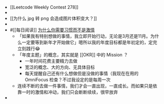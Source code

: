 - [[Leetcode Weekly Contest 278]]
-
- [[为什么 jpg 转 png 会造成图片体积变大？]]
-
- #[[每日阅读]] [为什么你需要习惯而不是激情](http://xiao.do/issues/079-1000344)
	- 「如果我有特别想做的事情，我立即开始行动，无论是3月还是11月。为什么一定要等到新年才开始做它」嗯所以我的年度目标都是年初定的，定完立刻践行😂
	- 「年度主题」的概念，其实就是 [[OKR]] 中的 Mission ？
		- 一年时间花费主要精力去做
		- 宽泛的概念、大的方向、无具体目标
		- 每天提醒自己还有什么想做但是没做的事情（我现在在用的 OmniFocus 检查？不过我设定的是每周一次
	- 连续不断的去做一件事情，我们才会一直出现，一直成长。而如果只是依靠一时的激情和冲动，我们只会断断续续，很早放弃
-